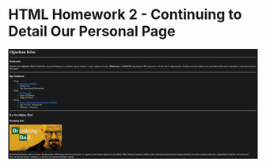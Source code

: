 # HTML Homework 2 - Continuing to Detail Our Personal Page

![alt text](https://github.com/Axlope/html-homework2/blob/main/homework2.png)
